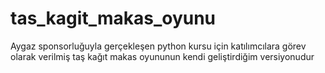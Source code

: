 # tas_kagit_makas_oyunu
Aygaz sponsorluğuyla gerçekleşen python kursu için katılımcılara görev olarak verilmiş taş kağıt makas oyununun kendi geliştirdiğim versiyonudur
